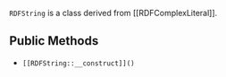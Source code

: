 `RDFString` is a class derived from [[RDFComplexLiteral]].

## Public Methods

* `[[RDFString::__construct]]()`

